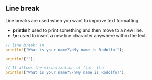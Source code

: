 ## Line break

Line breaks are used when you want to improve text formatting.
- **println!:** used to print something and then move to a new line.
- **\n:** used to insert a new line character anywhere within the text.

```rust
// line break: \n
println!("What is your name?\nMy name is Rodolfo!");

println!("");

// It allows the visualization of (\n): \\n
println!("What is your name?\\nMy name is Rodolfo!");
